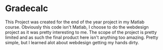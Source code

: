 # Gradecalc 
This Project was created for the end of the year project in my Matlab course.  Obviously this code isn't Matlab, I choose to do the webdesign project as it was pretty interesting to me.  The scope of the project is pretty limited and as such the final product here isn't anything too amazing.  Pretty simple, but I learned alot about webdesign getting my hands dirty.  
